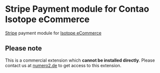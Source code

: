 # Stripe Payment module for Contao Isotope eCommerce
[Stripe](https://stripe.com/de) payment module for [Isotope eCommerce](https://github.com/isotope/core)

## Please note
This is a commercial extension which **cannot be installed directly**.
Please contact us at [numero2.de](https://www.numero2.de/contao/erweiterungen/stripe-integration.html) to get access to this extension.
